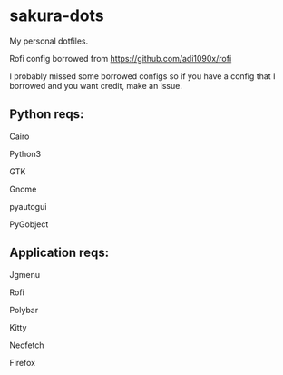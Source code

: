 # sakura-dots
My personal dotfiles.

Rofi config borrowed from https://github.com/adi1090x/rofi

I probably missed some borrowed configs so if you have a config that I borrowed and you want credit, make an issue.

Python reqs:
--
  Cairo
  
  Python3
  
  GTK
  
  Gnome
  
  pyautogui
  
  PyGobject
  
Application reqs:
--
  
  Jgmenu
  
  Rofi
  
  Polybar
  
  Kitty
  
  Neofetch
  
  Firefox
